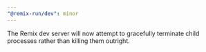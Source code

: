 ```yaml
---
"@remix-run/dev": minor
---
```


The Remix dev server will now attempt to gracefully terminate child processes rather than killing them outright.
